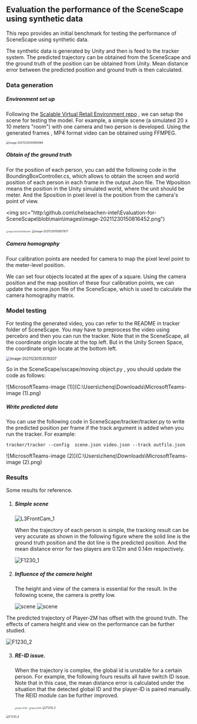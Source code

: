 ## Evaluation the performance of the SceneScape using synthetic data

This repo provides an initial benchmark for testing the performance of SceneScape using synthetic data. 

The synthetic data is generated by Unity and then is feed to the tracker system. The predicted trajectory can be obtained from the SceneScape and the ground truth of the position can be obtained from Unity. Mean distance error between the predicted position and ground truth is then calculated. 

### Data generation 

##### Environment set up

Following the [Scalable Virtual Retail Environment repo](https://gitlab.devtools.intel.com/adamcart/virtual-retail-environment) , we can setup the scene for testing the model. For example, a simple scene (a simulated 20 x 10 meters "room")  with one camera and two person is developed.  Using the generated frames , MP4 format video can be obtained using FFMPEG.

<img src="ttps://github.com/chelseachen-intel/Evaluation-for-SceneScape/blob/main/images/image-20211230145950066.png" alt="image-20211230145950066" style="zoom:50%;">

##### Obtain of the ground truth 

For the position of each person, you can add the following code in the BoundingBoxController.cs, which allows to obtain the screen and world position of each person in each frame in the output Json file. The Wposition means the position in the Unity simulated world, where the unit should be meter.  And the Sposition in pixel level is the position from the camera's point of view.

<img src="http:\\github.com\\chelseachen-intel\\Evaluation-for-SceneScape\\blob\\main\\images\\image-20211230150816452.png")

<img src="https:\\github.com\\chelseachen-intel\\Evaluation-for-SceneScape\\blob\\main\\images\\image-20211230150922436.png" alt="image-20211230150922436" style="zoom:33%;" />

<img src="https:\\github.com\\chelseachen-intel\\Evaluation-for-SceneScape\\blob\\main\\images\\image-20211230150857877.png" alt="image-20211230150857877" style="zoom:50%;" />

##### Camera homography 

Four calibration points are needed for camera to map the pixel level point to the meter-level position.

We can set four objects located at the apex of a square.  Using the camera position and the map position of these four calibration points, we can update the scene.json file of the SceneScape, which is used to calculate the camera homography matrix.

### Model testing

For testing the generated video, you can refer to the README in tracker folder of SceneScape. You may have to preprocess the video using percebro and then you can run the tracker. Note that in the SceneScape, all the coordinate origin locate at the top left. But in the Unity Screen Space, the  coordinate origin locate at the bottom left. 

<img src="https:\github.com\chelseachen-intel\Evaluation-for-SceneScape\blob\main\images\image-20211230153519207.png" alt="image-20211230153519207" style="zoom:70%;" />

So in the SceneScape/sscape/moving object.py , you should update the code as follows:

![MicrosoftTeams-image (1)](C:\Users\chenq\Downloads\MicrosoftTeams-image (1).png)

##### Write predicted data

You can use the following code in SceneScape/tracker/tracker.py to write the predicted position per frame if the track argument is added when you run the tracker. For example:

`tracker/tracker --config  scene.json video.json --track outfile.json`

![MicrosoftTeams-image (2)](C:\Users\chenq\Downloads\MicrosoftTeams-image (2).png)

### Results

Some results for reference.

1. ##### Simple scene

   

   ![L3FrontCam_1](E:\Docu_for_Scenescape\results\video1230_1_cameraview\Frames\L3FrontCam_1.jpg)

   When the trajectory of each person is simple, the tracking result can be very accurate as shown in the following figure where the solid line is the ground truth position and the dot line is the predicted position. And the mean distance error for two players are 0.12m and 0.14m respectively.

   ![F1230_1](E:\Docu_for_Scenescape\F1230_1.png)

2. ##### Influence of the camera height

      The height and view of the camera is essential for the result. In the following scene, the camera is pretty low.

      <img src="E:\Docu_for_Scenescape\results\video_12302_camlow\scene.png" alt="scene" />
      <img src="E:\Docu_for_Scenescape\results\video_12302_camlow\Frames\L3FrontCam_3.jpg" alt="scene"  />

The predicted trajectory of Player-2M has offset with the ground truth. The effects of camera height and view on the performance can be further studied.

![F1230_2](E:\Docu_for_Scenescape\F1230_2.png)

3. ##### RE-ID issue.

   When the trajectory is complex, the global id is unstable for a certain person. For example, the following fours results all have switch ID issue. Note that in this case, the mean distance error is calculated under the situation that the detected global ID and the player-ID is paired manually. The REID module can be further improved.

   <img src="E:\Docu_for_Scenescape\Figure_12293.png" alt="Figure_12293" style="zoom:33%;" />

   <img src="E:\Docu_for_Scenescape\Figure_12294.png" alt="Figure_12294" style="zoom:33%;" />

   

   <img src="E:\Docu_for_Scenescape\F1230_3.png" alt="F1230_3" style="zoom:50%;" />

   

<img src="E:\Docu_for_Scenescape\F1230_4.png" alt="F1230_4" style="zoom:50%;" />
